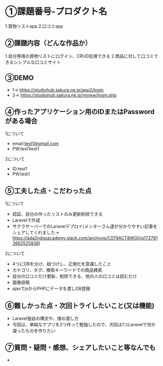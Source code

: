 # ①課題番号-プロダクト名

1.買物リストapp
2.口コミapp

## ②課題内容（どんな作品か）

1.自分専用の買物リストにログイン、CRUD処理できる
2.商品に対して口コミできるシンプルな口コミサイト

## ③DEMO

- 1→ https://studiohub.sakura.ne.jp/app2/login
- 2→ https://studiohub.sakura.ne.jp/review/login.php

## ④作ったアプリケーション用のIDまたはPasswordがある場合

1について
- email:test1@gmail.com
- PW:test1test1

2について
- ID:test1
- PW:test1

## ⑤工夫した点・こだわった点
1について
- 認証、自分の作ったリストのみ更新削除できる
- Laravelで作成
- サクラサーバーでのLaravelデプロイ(メンターさん達が分かりやすい記事をシェアしてくれました→ https://ada2ndgsacademy.slack.com/archives/C079ACT8WG0/p1727913662525939)
  
2について
- 4つにDBを分け、紐づけし、正規化を意識したこと
- カテゴリ、タグ、検索キーワードでの商品検索
- 自分の口コミだけ更新、削除できる、他の人の口コミは読むだけ
- 画像投稿
- ajaxでjsからPHPにデータを渡しDB登録

## ⑥難しかった点・次回トライしたいこと(又は機能)

- Laravel独自の構文や、値の渡し方
- 今回は、単純なアプリを2つ作って勉強したので、次回は1つLaravelで何か凝ったものを作りたい

## ⑦質問・疑問・感想、シェアしたいこと等なんでも

- 

